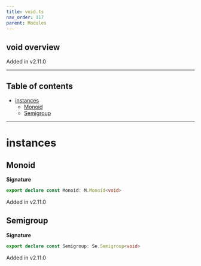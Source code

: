 ```yaml
---
title: void.ts
nav_order: 117
parent: Modules
---
```


## void overview

Added in v2.11.0

---

<h2 class="text-delta">Table of contents</h2>

- [instances](#instances)
  - [Monoid](#monoid)
  - [Semigroup](#semigroup)

---

# instances

## Monoid

**Signature**

```ts
export declare const Monoid: M.Monoid<void>
```

Added in v2.11.0

## Semigroup

**Signature**

```ts
export declare const Semigroup: Se.Semigroup<void>
```

Added in v2.11.0
